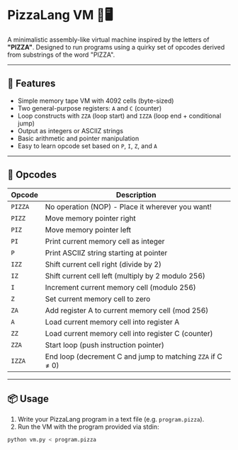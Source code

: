 # PizzaLang VM 🍕🖥️

A minimalistic assembly-like virtual machine inspired by the letters of **"PIZZA"**.
Designed to run programs using a quirky set of opcodes derived from substrings of the word "PIZZA".

---

## 🚀 Features

- Simple memory tape VM with 4092 cells (byte-sized)
- Two general-purpose registers: `A` and `C` (counter)
- Loop constructs with `ZZA` (loop start) and `IZZA` (loop end + conditional jump)
- Output as integers or ASCIIZ strings
- Basic arithmetic and pointer manipulation
- Easy to learn opcode set based on `P`, `I`, `Z`, and `A`

---

## 📝 Opcodes

| Opcode  | Description                                                |
|---------|------------------------------------------------------------|
| `PIZZA` | No operation (NOP) - Place it wherever you want!           |
| `PIZZ`  | Move memory pointer right                                  |
| `PIZ`   | Move memory pointer left                                   |
| `PI`    | Print current memory cell as integer                       |
| `P`     | Print ASCIIZ string starting at pointer                    |
| `IZZ`   | Shift current cell right (divide by 2)                     |
| `IZ`    | Shift current cell left (multiply by 2 modulo 256)         |
| `I`     | Increment current memory cell (modulo 256)                 |
| `Z`     | Set current memory cell to zero                            |
| `ZA`    | Add register A to current memory cell (mod 256)            |
| `A`     | Load current memory cell into register A                   |
| `ZZ`    | Load current memory cell into register C (counter)         |
| `ZZA`   | Start loop (push instruction pointer)                      |
| `IZZA`  | End loop (decrement C and jump to matching `ZZA` if C ≠ 0) |

---

## 📦 Usage

1. Write your PizzaLang program in a text file (e.g. `program.pizza`).
2. Run the VM with the program provided via stdin:

```bash
python vm.py < program.pizza
